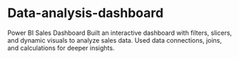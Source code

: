# Data-analysis-dashboard
Power BI Sales Dashboard  Built an interactive dashboard with filters, slicers, and dynamic visuals to analyze sales data. Used data connections, joins, and calculations for deeper insights. 
